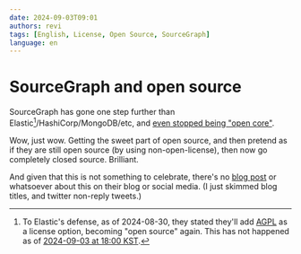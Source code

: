 ```yaml
---
date: 2024-09-03T09:01
authors: revi
tags: [English, License, Open Source, SourceGraph]
language: en
---
```


<!--
SPDX-FileCopyrightText: (C) 2024 Hong Yongmin (https://revi.xyz/) <yewon@revi.email>

SPDX-License-Identifier: LicenseRef-CC-BY-ND-2.0-KR
-->

# SourceGraph and open source

SourceGraph has gone one step further than Elastic[^1]/HashiCorp/MongoDB/etc, and
[even stopped being "open core"](https://github.com/sourcegraph/sourcegraph-public-snapshot/commit/c864f15af264f0f456a6d8a83290b5c940715349).

Wow, just wow. Getting the sweet part of open source, and then pretend as if
they are still open source (by using non-open-license), then now go completely
closed source. Brilliant.

<!-- truncate -->

And given that this is not something to celebrate, there's no [blog post](https://sourcegraph.com/blog)
or whatsoever about this on their blog or social media.
(I just skimmed blog titles, and twitter non-reply tweets.)

[^1]:
    To Elastic's defense, as of 2024-08-30, they stated
    they'll add [AGPL](https://www.elastic.co/blog/elasticsearch-is-open-source-again)
    as a license option, becoming "open source" again. This has not happened as
    of [2024-09-03 at 18:00 KST](https://github.com/elastic/elasticsearch/blob/06aa32b312d922ac364fb94cb2ff322ac831827b/LICENSE.txt).
